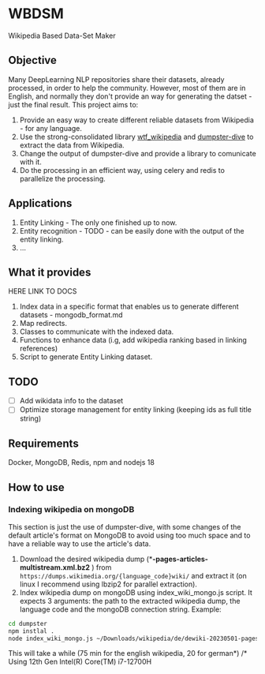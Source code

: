 # WBDSM

Wikipedia Based Data-Set Maker

## Objective

Many DeepLearning NLP repositories share their datasets, already processed, in order to help the community. However, most of them are in English, and normally they don't provide an way for generating the datset - just the final result. This project aims to:

1. Provide an easy way to create different reliable datasets from Wikipedia - for any language.
2. Use the strong-consolidated library [wtf_wikipedia](https://github.com/spencermountain/wtf_wikipedia) and [dumpster-dive](www.github.com/spencermountain/dumpster-dive) to extract the data from Wikipedia.
3. Change the output of dumpster-dive and provide a library to comunicate with it.
4. Do the processing in an efficient way, using celery and redis to parallelize the processing.

## Applications

1. Entity Linking - The only one finished up to now.
2. Entity recognition - TODO - can be easily done with the output of the entity linking.
3. ...

## What it provides

HERE LINK TO DOCS

1. Index data in a specific format that enables us to generate different datasets - mongodb_format.md
2. Map redirects.
3. Classes to communicate with the indexed data.
4. Functions to enhance data (i.g, add wikipedia ranking based in linking references)
5. Script to generate Entity Linking dataset.

## TODO

- [ ] Add wikidata info to the dataset
- [ ] Optimize storage management for entity linking (keeping ids as full title string)

## Requirements

Docker, MongoDB, Redis, npm and nodejs 18

## How to use

### Indexing wikipedia on mongoDB

This section is just the use of dumpster-dive, with some changes of the default article's format on MongoDB to avoid using too much space and to have a reliable way to use the article's data.

1. Download the desired wikipedia dump (***-pages-articles-multistream.xml.bz2** ) from `https://dumps.wikimedia.org/{language_code}wiki/` and extract it (on linux I recommend using lbzip2 for parallel extraction).
2. Index wikipedia dump on mongoDB using index_wiki_mongo.js script. It expects 3 arguments: the path to the extracted wikipedia dump, the language code and the mongoDB connection string. Example:

```bash
cd dumpster
npm instlal .
node index_wiki_mongo.js ~/Downloads/wikipedia/de/dewiki-20230501-pages-articles-multistream.xml de mongodb://localhost:27017/ 
```

This will take a while (75 min for the english wikipedia, 20 for german*)
/* Using 12th Gen Intel(R) Core(TM) i7-12700H
